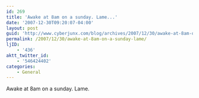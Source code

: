 ```yaml
---
id: 269
title: 'Awake at 8am on a sunday. Lame...'
date: '2007-12-30T09:20:07-04:00'
layout: post
guid: 'http://www.cyberjunx.com/blog/archives/2007/12/30/awake-at-8am-on-a-sunday-lame/'
permalink: /2007/12/30/awake-at-8am-on-a-sunday-lame/
ljID:
    - '436'
aktt_twitter_id:
    - '546424402'
categories:
    - General
---
```


Awake at 8am on a sunday. Lame.